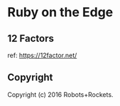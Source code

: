 Ruby on the Edge
================

12 Factors
----------

ref: https://12factor.net/

Copyright
---------

Copyright (c) 2016 Robots+Rockets.
